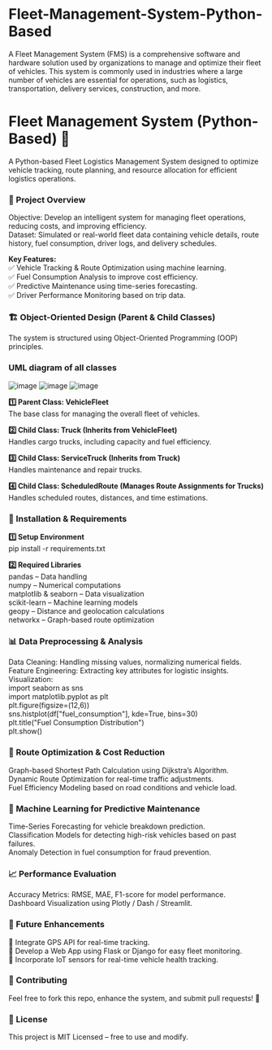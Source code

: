 # Fleet-Management-System-Python-Based
A Fleet Management System (FMS) is a comprehensive software and hardware solution used by organizations to manage and optimize their fleet of vehicles. This system is commonly used in industries where a large number of vehicles are essential for operations, such as logistics, transportation, delivery services, construction, and more. 

# Fleet Management System (Python-Based) 🚚<br>
A Python-based Fleet Logistics Management System designed to optimize vehicle tracking, route planning, and resource allocation for efficient logistics operations.<br>

### 🚀 Project Overview<br>
Objective: Develop an intelligent system for managing fleet operations, reducing costs, and improving efficiency.<br>
Dataset: Simulated or real-world fleet data containing vehicle details, route history, fuel consumption, driver logs, and delivery schedules.<br>

**Key Features:<br>**
✅ Vehicle Tracking & Route Optimization using machine learning.<br>
✅ Fuel Consumption Analysis to improve cost efficiency.<br>
✅ Predictive Maintenance using time-series forecasting.<br>
✅ Driver Performance Monitoring based on trip data.<br>

### 🏗 Object-Oriented Design (Parent & Child Classes)
The system is structured using Object-Oriented Programming (OOP) principles.<br>

### UML diagram of all classes<br>
![image](https://github.com/user-attachments/assets/ed94b1d7-2f9a-45d9-ba8e-9c41160940b6)
![image](https://github.com/user-attachments/assets/39a13e63-2d34-434b-85dc-9338588f8b34)
![image](https://github.com/user-attachments/assets/af8d2566-4cff-4ed8-848d-e702785a54d9)<br>

**1️⃣ Parent Class: VehicleFleet**<br>
The base class for managing the overall fleet of vehicles.<br>

**2️⃣ Child Class: Truck (Inherits from VehicleFleet)**<br>
Handles cargo trucks, including capacity and fuel efficiency.<br>

**3️⃣ Child Class: ServiceTruck (Inherits from Truck)**<br>
Handles maintenance and repair trucks.<br>

**4️⃣ Child Class: ScheduledRoute (Manages Route Assignments for Trucks)**<br>
Handles scheduled routes, distances, and time estimations.<br>

### 🔧 Installation & Requirements<br>

**1️⃣ Setup Environment**<br>
pip install -r requirements.txt<br>

**2️⃣ Required Libraries**<br>
pandas – Data handling<br>
numpy – Numerical computations<br>
matplotlib & seaborn – Data visualization<br>
scikit-learn – Machine learning models<br>
geopy – Distance and geolocation calculations<br>
networkx – Graph-based route optimization<br>

### 📊 Data Preprocessing & Analysis<br>
Data Cleaning: Handling missing values, normalizing numerical fields.<br>
Feature Engineering: Extracting key attributes for logistic insights.<br>
Visualization:<br>
import seaborn as sns<br>
import matplotlib.pyplot as plt<br>
plt.figure(figsize=(12,6))<br>
sns.histplot(df["fuel_consumption"], kde=True, bins=30)<br>
plt.title("Fuel Consumption Distribution")<br>
plt.show()<br>

### 🚗 Route Optimization & Cost Reduction<br>
Graph-based Shortest Path Calculation using Dijkstra’s Algorithm.<br>
Dynamic Route Optimization for real-time traffic adjustments.<br>
Fuel Efficiency Modeling based on road conditions and vehicle load.<br>

### 🤖 Machine Learning for Predictive Maintenance<br>
Time-Series Forecasting for vehicle breakdown prediction.<br>
Classification Models for detecting high-risk vehicles based on past failures.<br>
Anomaly Detection in fuel consumption for fraud prevention.<br>

### 📈 Performance Evaluation<br>
Accuracy Metrics: RMSE, MAE, F1-score for model performance.<br>
Dashboard Visualization using Plotly / Dash / Streamlit.<br>

### 📌 Future Enhancements<br>
🔹 Integrate GPS API for real-time tracking.<br>
🔹 Develop a Web App using Flask or Django for easy fleet monitoring.<br>
🔹 Incorporate IoT sensors for real-time vehicle health tracking.<br>

### 🤝 Contributing<br>
Feel free to fork this repo, enhance the system, and submit pull requests! 🚀<br>

### 📜 License<br>
This project is MIT Licensed – free to use and modify.<br>



